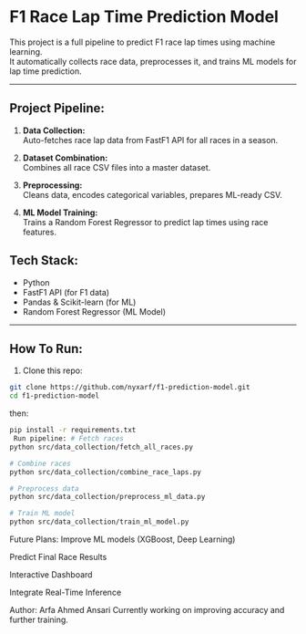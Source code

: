 #  F1 Race Lap Time Prediction Model

This project is a full pipeline to predict F1 race lap times using machine learning.  
It automatically collects race data, preprocesses it, and trains ML models for lap time prediction.

---

##  Project Pipeline:
1. **Data Collection:**  
   Auto-fetches race lap data from FastF1 API for all races in a season.
   
2. **Dataset Combination:**  
   Combines all race CSV files into a master dataset.

3. **Preprocessing:**  
   Cleans data, encodes categorical variables, prepares ML-ready CSV.

4. **ML Model Training:**  
   Trains a Random Forest Regressor to predict lap times using race features.


##  Tech Stack:
- Python 
- FastF1 API (for F1 data)
- Pandas & Scikit-learn (for ML)
- Random Forest Regressor (ML Model)

---

##  How To Run:
1. Clone this repo:
```bash
git clone https://github.com/nyxarf/f1-prediction-model.git
cd f1-prediction-model
```

then:
```bash
pip install -r requirements.txt
 Run pipeline: # Fetch races
python src/data_collection/fetch_all_races.py

# Combine races
python src/data_collection/combine_race_laps.py

# Preprocess data
python src/data_collection/preprocess_ml_data.py

# Train ML model
python src/data_collection/train_ml_model.py
```

Future Plans:
Improve ML models (XGBoost, Deep Learning)

Predict Final Race Results

Interactive Dashboard

Integrate Real-Time Inference

Author: Arfa Ahmed Ansari
Currently working on improving accuracy and further training.
